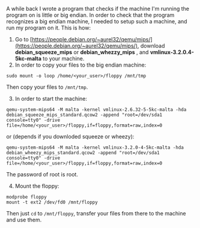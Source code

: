 A while back I wrote a program that checks if the machine I'm running the program on is little or big endian. In order to check that the program recognizes a big endian machine, I needed to setup such a machine, and run my program on it.
This is how:
1. Go to [https://people.debian.org/~aurel32/qemu/mips/](https://people.debian.org/~aurel32/qemu/mips/), download **debian_squeeze_mips** or **debian_whezzy_mips** , and **vmlinux-3.2.0.4-5kc-malta** to your machine.
2. In order to copy your files to the big endian machine:
```
sudo mount -o loop /home/<your_user>/floppy /mnt/tmp
```
Then copy your files to ```/mnt/tmp```. 

3. In order to start the machine:
```
qemu-system-mips64 -M malta -kernel vmlinux-2.6.32-5-5kc-malta -hda debian_squeeze_mips_standard.qcow2 -append "root=/dev/sda1 console=tty0" -drive file=/home/<your_user>/floppy,if=floppy,format=raw,index=0
```
or (depends if you downloded squeeze or wheezy):
```
qemu-system-mips64 -M malta -kernel vmlinux-3.2.0-4-5kc-malta -hda debian_wheezy_mips_standard.qcow2 -append "root=/dev/sda1 console=tty0" -drive file=/home/<your_user>/floppy,if=floppy,format=raw,index=0
```
The password of root is root.

4. Mount the floppy:
```
modprobe floppy
mount -t ext2 /dev/fd0 /mnt/floppy
```
Then just ```cd``` to ```/mnt/floppy```, transfer your files from there to the machine and use them.
